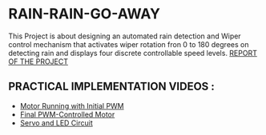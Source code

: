 # RAIN-RAIN-GO-AWAY
This Project is about designing an automated rain detection and Wiper control mechanism that activates wiper rotation fron 0 to 180 degrees on detecting rain and displays four discrete controllable speed levels.
[REPORT OF THE PROJECT](project_report_rain_rain_go_away.pdf)


## PRACTICAL IMPLEMENTATION VIDEOS :
- [Motor Running with Initial PWM](https://drive.google.com/file/d/1VeCnC86Ulilqx5oqtywx9cHZFTGeJe14/view?usp=drive_link)
- [Final PWM-Controlled Motor](https://drive.google.com/file/d/FILE_ID/view)
- [Servo and LED Circuit](https://drive.google.com/file/d/FILE_ID/view)

